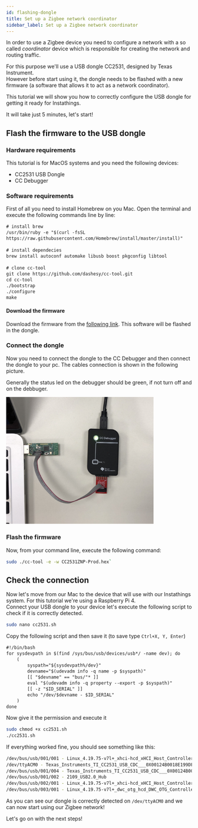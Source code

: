 ```yaml
---
id: flashing-dongle
title: Set up a Zigbee network coordinator
sidebar_label: Set up a Zigbee network coordinator
---
```

In order to use a Zigbee device you need to configure a network with a so called *coordinator* device which is responsible for creating the network and routing traffic. 

For this purpose we'll use a USB dongle CC2531, designed by Texas Instrument. <br> However before start using it, the dongle needs to be flashed with a new firmware (a software that allows it to act as a network coordinator). 

This tutorial we will show you how to correctly configure the USB dongle for getting it ready for Instathings. 

It will take just 5 minutes, let's start!

## Flash the firmware to the USB dongle

### Hardware requirements
This tutorial is for MacOS systems and you need the following devices:
* CC2531 USB Dongle
* CC Debugger

### Software requirements

First of all you need to install Homebrew on you Mac. Open the terminal and execute the following commands line by line:

```
# install brew
/usr/bin/ruby -e "$(curl -fsSL https://raw.githubusercontent.com/Homebrew/install/master/install)"

# install dependecies
brew install autoconf automake libusb boost pkgconfig libtool

# clone cc-tool
git clone https://github.com/dashesy/cc-tool.git
cd cc-tool
./bootstrap
./configure
make
```

#### Download the firmware

Download the firmware from the <a href="https://github.com/Koenkk/Z-Stack-firmware/raw/master/coordinator/Z-Stack_Home_1.2/bin/default/CC2531_DEFAULT_20190608.zip" target="_blank" class="external-link">following link</a>. This software will be flashed in the dongle. 

### Connect the dongle 
Now you need to connect the dongle to the CC Debugger and then connect the dongle to your pc. The cables connection is shown in the following picture.

Generally the status led on the debugger should be green, if not turn off and on the debbuger. 

<a href="assets/flashing-dongle/CCDebugger.JPG" target="_blank">
    <img src="assets/flashing-dongle/CCDebugger.JPG" width="400"/>
</a>

### Flash the firmware
Now, from your command line, execute the following command:

```bash
sudo ./cc-tool -e -w CC2531ZNP-Prod.hex`
```

## Check the connection
Now let's move from our Mac to the device that will use with our Instathings system. For this tutorial we're using a Raspberry Pi 4. <br > Connect your USB dongle to your device let's execute the following script to check if it is correctly detected.

```bash
sudo nano cc2531.sh
```

Copy the following script and then save it (to save type `Ctrl+X, Y, Enter`)

```
#!/bin/bash
for sysdevpath in $(find /sys/bus/usb/devices/usb*/ -name dev); do
    (
        syspath="${sysdevpath%/dev}"
        devname="$(udevadm info -q name -p $syspath)"
        [[ "$devname" == "bus/"* ]]
        eval "$(udevadm info -q property --export -p $syspath)"
        [[ -z "$ID_SERIAL" ]]
        echo "/dev/$devname - $ID_SERIAL"
    )
done
```
Now give it the permission and execute it

```bash
sudo chmod +x cc2531.sh 
./cc2531.sh
```
If everything worked fine, you should see something like this:

```bash
/dev/bus/usb/001/001 - Linux_4.19.75-v7l+_xhci-hcd_xHCI_Host_Controller_0000:01:00.0
/dev/ttyACM0 - Texas_Instruments_TI_CC2531_USB_CDC___0X00124B0018E199DF
/dev/bus/usb/001/004 - Texas_Instruments_TI_CC2531_USB_CDC___0X00124B0018E199DF
/dev/bus/usb/001/002 - 2109_USB2.0_Hub
/dev/bus/usb/002/001 - Linux_4.19.75-v7l+_xhci-hcd_xHCI_Host_Controller_0000:01:00.0
/dev/bus/usb/003/001 - Linux_4.19.75-v7l+_dwc_otg_hcd_DWC_OTG_Controller_fe980000.usb
```
As you can see our dongle is correctly detected on `/dev/ttyACM0` and we can now start using our Zigbee network! 

Let's go on with the next steps!
